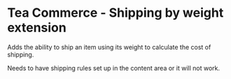 Tea Commerce - Shipping by weight extension
===========================================

Adds the ability to ship an item using its weight to calculate the cost of shipping.

Needs to have shipping rules set up in the content area or it will not work.
